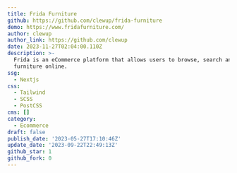 ```yaml
---
title: Frida Furniture
github: https://github.com/clewup/frida-furniture
demo: https://www.fridafurniture.com/
author: clewup
author_link: https://github.com/clewup
date: 2023-11-27T02:04:00.110Z
description: >-
  Frida is an eCommerce platform that allows users to browse, search and order
  furniture online.
ssg:
  - Nextjs
css:
  - Tailwind
  - SCSS
  - PostCSS
cms: []
category:
  - Ecommerce
draft: false
publish_date: '2023-05-27T17:10:46Z'
update_date: '2023-09-22T22:49:13Z'
github_star: 1
github_fork: 0
---
```

